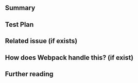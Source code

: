 ## Summary

<!-- Explain the **motivation** for making this change. What existing problem does the pull request solve? -->

## Test Plan

<!-- Demonstrate the code is solid. Example: The exact commands you ran and their output. -->

## Related issue (if exists)

## How does Webpack handle this? (if exist)

<!-- How does webpack handle this feature? If webpack has its original implementation, the implementor should paste related information abount the implementation. E.g [NormalModule](https://github.com/webpack/webpack/blob/9fcaa243573005d6fdece9a3f8d89a0e8b399613/lib/NormalModule.js#L220) -->

## Further reading

<!-- Reference that may help understand this pull request -->
